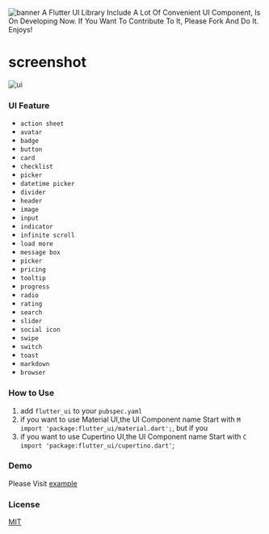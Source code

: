 ![banner](https://image.xiaomo.info/flutter/flutter_ui/banner.png)
A Flutter UI Library Include A Lot Of Convenient UI Component, Is On Developing Now. If You Want To Contribute To It, Please Fork And Do It. Enjoys!

# screenshot
![ui](https://image.xiaomo.info/flutter/flutter_ui/ui.jpeg)

### UI Feature
- `action sheet`
- `avatar`
- `badge`
- `button`
- `card`
- `checklist`
- `picker`
- `datetime picker`
- `divider`
- `header`
- `image`
- `input`
- `indicator`
- `infinite scroll`
- `load more`
- `message box`
- `picker`
- `pricing`
- `tooltip`
- `progress`
- `radio`
- `rating`
- `search`
- `slider`
- `social icon`
- `swipe`
- `switch`
- `toast`
- `markdown`
- `browser`

### How to Use
1. add `flutter_ui` to your `pubspec.yaml`
2. if you want to use Material UI,the UI Component name Start with `M`
`import 'package:flutter_ui/material.dart';`, but if you 
3. if you want to use Cupertino UI,the UI Component name Start with `C`
`import 'package:flutter_ui/cupertino.dart'`;

### Demo
Please Visit [example](/example/README.md)


### License
[MIT](/LICENSE)
